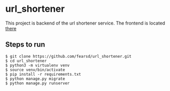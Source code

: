 # url_shortener

This project is backend of the url shortener service. The frontend is located [there](https://github.com/fearsd/url_shortener_front)

## Steps to run

`$ git clone https://github.com/fearsd/url_shortener.git`<br />
`$ cd url_shortener`<br />
`$ python3 -m virtualenv venv`<br />
`$ source venv/bin/activate`<br />
`$ pip install -r requirements.txt`<br />
`$ python manage.py migrate`<br />
`$ python manage.py runserver`<br />